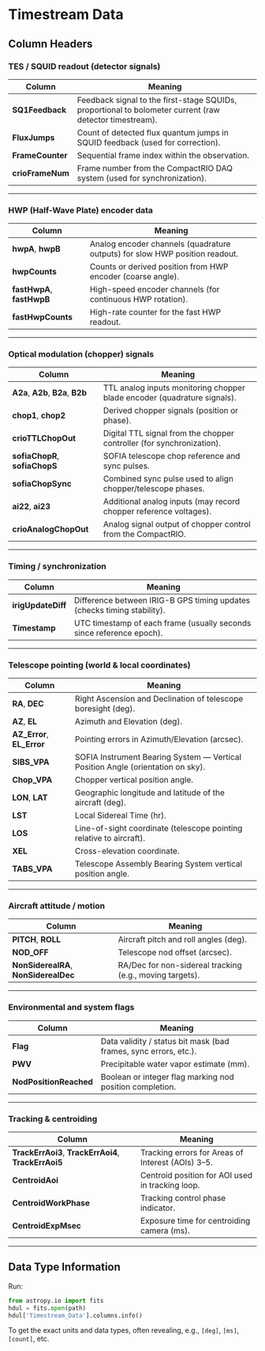 # Timestream Data

## Column Headers

### TES / SQUID readout (detector signals)

| Column           | Meaning                                                                                                 |
| ---------------- | ------------------------------------------------------------------------------------------------------- |
| **SQ1Feedback**  | Feedback signal to the first-stage SQUIDs, proportional to bolometer current (raw detector timestream). |
| **FluxJumps**    | Count of detected flux quantum jumps in SQUID feedback (used for correction).                           |
| **FrameCounter** | Sequential frame index within the observation.                                                          |
| **crioFrameNum** | Frame number from the CompactRIO DAQ system (used for synchronization).                                 |

---

### HWP (Half-Wave Plate) encoder data

| Column                     | Meaning                                                                     |
| -------------------------- | --------------------------------------------------------------------------- |
| **hwpA**, **hwpB**         | Analog encoder channels (quadrature outputs) for slow HWP position readout. |
| **hwpCounts**              | Counts or derived position from HWP encoder (coarse angle).                 |
| **fastHwpA**, **fastHwpB** | High-speed encoder channels (for continuous HWP rotation).                  |
| **fastHwpCounts**          | High-rate counter for the fast HWP readout.                                 |

---

### Optical modulation (chopper) signals

| Column                             | Meaning                                                                  |
| ---------------------------------- | ------------------------------------------------------------------------ |
| **A2a**, **A2b**, **B2a**, **B2b** | TTL analog inputs monitoring chopper blade encoder (quadrature signals). |
| **chop1**, **chop2**               | Derived chopper signals (position or phase).                             |
| **crioTTLChopOut**                 | Digital TTL signal from the chopper controller (for synchronization).    |
| **sofiaChopR**, **sofiaChopS**     | SOFIA telescope chop reference and sync pulses.                          |
| **sofiaChopSync**                  | Combined sync pulse used to align chopper/telescope phases.              |
| **ai22**, **ai23**                 | Additional analog inputs (may record chopper reference voltages).        |
| **crioAnalogChopOut**              | Analog signal output of chopper control from the CompactRIO.             |

---

### Timing / synchronization

| Column             | Meaning                                                                 |
| ------------------ | ----------------------------------------------------------------------- |
| **irigUpdateDiff** | Difference between IRIG-B GPS timing updates (checks timing stability). |
| **Timestamp**      | UTC timestamp of each frame (usually seconds since reference epoch).    |

---

### Telescope pointing (world & local coordinates)

| Column                     | Meaning                                                                         |
| -------------------------- | ------------------------------------------------------------------------------- |
| **RA**, **DEC**            | Right Ascension and Declination of telescope boresight (deg).                   |
| **AZ**, **EL**             | Azimuth and Elevation (deg).                                                    |
| **AZ_Error**, **EL_Error** | Pointing errors in Azimuth/Elevation (arcsec).                                  |
| **SIBS_VPA**               | SOFIA Instrument Bearing System — Vertical Position Angle (orientation on sky). |
| **Chop_VPA**               | Chopper vertical position angle.                                                |
| **LON**, **LAT**           | Geographic longitude and latitude of the aircraft (deg).                        |
| **LST**                    | Local Sidereal Time (hr).                                                       |
| **LOS**                    | Line-of-sight coordinate (telescope pointing relative to aircraft).             |
| **XEL**                    | Cross-elevation coordinate.                                                     |
| **TABS_VPA**               | Telescope Assembly Bearing System vertical position angle.                      |

---

###  Aircraft attitude / motion

| Column                                | Meaning                                                  |
| ------------------------------------- | -------------------------------------------------------- |
| **PITCH**, **ROLL**                   | Aircraft pitch and roll angles (deg).                    |
| **NOD_OFF**                           | Telescope nod offset (arcsec).                           |
| **NonSiderealRA**, **NonSiderealDec** | RA/Dec for non-sidereal tracking (e.g., moving targets). |

---

### Environmental and system flags

| Column                 | Meaning                                                          |
| ---------------------- | ---------------------------------------------------------------- |
| **Flag**               | Data validity / status bit mask (bad frames, sync errors, etc.). |
| **PWV**                | Precipitable water vapor estimate (mm).                          |
| **NodPositionReached** | Boolean or integer flag marking nod position completion.         |

---

### Tracking & centroiding

| Column                                               | Meaning                                           |
| ---------------------------------------------------- | ------------------------------------------------- |
| **TrackErrAoi3**, **TrackErrAoi4**, **TrackErrAoi5** | Tracking errors for Areas of Interest (AOIs) 3–5. |
| **CentroidAoi**                                      | Centroid position for AOI used in tracking loop.  |
| **CentroidWorkPhase**                                | Tracking control phase indicator.                 |
| **CentroidExpMsec**                                  | Exposure time for centroiding camera (ms).        |

---

## Data Type Information
Run:

```python
from astropy.io import fits
hdul = fits.open(path)
hdul['Timestream_Data'].columns.info()
```

To get the exact units and data types, often revealing, e.g., `[deg]`, `[ms]`, `[count]`, etc.